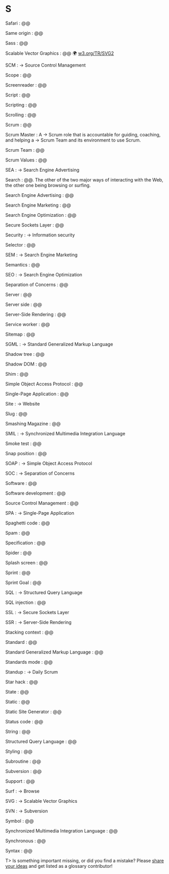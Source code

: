 # S

Safari
: @@

Same origin
: @@

Sass
: @@

Scalable Vector Graphics
: @@ 🌍&nbsp;[w3.org/TR/SVG2](https://www.w3.org/TR/SVG2/)

SCM
: → Source Control Management 

Scope
: @@

Screenreader
: @@

Script
: @@

Scripting
: @@

Scrolling
: @@

Scrum
: @@

Scrum Master
: A → Scrum role that is accountable for guiding, coaching, and helping a → Scrum Team and its environment to use Scrum. 

Scrum Team
: @@

Scrum Values
: @@

SEA
: → Search Engine Advertising

Search
: @@. The other of the two major ways of interacting with the Web, the other one being browsing or surfing.

Search Engine Advertising
: @@

Search Engine Marketing
: @@

Search Engine Optimization
: @@

Secure Sockets Layer
: @@

Security
: → Information security

Selector
: @@

SEM
: → Search Engine Marketing

Semantics
: @@

SEO
: → Search Engine Optimization

Separation of Concerns
: @@

Server
: @@

Server side
: @@

Server-Side Rendering
: @@

Service worker
: @@

Sitemap
: @@

SGML
: → Standard Generalized Markup Language

Shadow tree
: @@

Shadow DOM
: @@

Shim
: @@

Simple Object Access Protocol
: @@

Single-Page Application
: @@

Site
: → Website

Slug
: @@

Smashing Magazine
: @@

SMIL
: → Synchronized Multimedia Integration Language

Smoke test
: @@

Snap position
: @@

SOAP
: → Simple Object Access Protocol

SOC
: → Separation of Concerns

Software
: @@

Software development
: @@

Source Control Management
: @@

SPA
: → Single-Page Application

Spaghetti code
: @@

Spam
: @@

Specification
: @@

Spider
: @@

Splash screen
: @@

Sprint
: @@

Sprint Goal
: @@

SQL
: → Structured Query Language

SQL injection
: @@

SSL
: → Secure Sockets Layer

SSR
: → Server-Side Rendering

Stacking context
: @@

Standard
: @@

Standard Generalized Markup Language
: @@

Standards mode
: @@

Standup
: → Daily Scrum

Star hack
: @@

State
: @@

Static
: @@

Static Site Generator
: @@

Status code
: @@

String
: @@

Structured Query Language
: @@

Styling
: @@

Subroutine
: @@

Subversion
: @@

Support
: @@

Surf
: → Browse

SVG
: → Scalable Vector Graphics

SVN
: → Subversion

Symbol
: @@

Synchronized Multimedia Integration Language
: @@

Synchronous
: @@

Syntax
: @@

T> Is something important missing, or did you find a mistake? Please [share your ideas](https://github.com/j9t/web-development-glossary/blob/master/manuscript/s.md) and get listed as a glossary contributor!